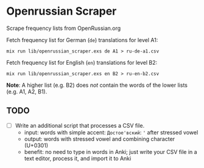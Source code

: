 # Openrussian Scraper

Scrape frequency lists from OpenRussian.org

Fetch frequency list for German (`de`) translations for level A1:

    mix run lib/openrussian_scraper.exs de A1 > ru-de-a1.csv

Fetch frequency list for English (`en`) translations for level B2:

    mix run lib/openrussian_scraper.exs en B2 > ru-en-b2.csv

**Note**: A higher list (e.g. B2) does _not_ contain the words of the lower lists (e.g. A1, A2, B1).

## TODO

- [ ] Write an additional script that processes a CSV file.
    - input: words with simple accent: `Достое'вский`: `'` after stressed vowel
    - output: words with stressed vowel and combining character (U+0301)
    - benefit: no need to type in words in Anki; just write your CSV file in a
      text editor, process it, and import it to Anki